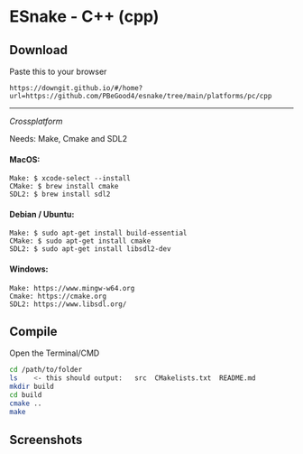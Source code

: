 # ESnake - C++ (cpp)

## Download

Paste this to your browser
```
https://downgit.github.io/#/home?url=https://github.com/PBeGood4/esnake/tree/main/platforms/pc/cpp
```

___

*Crossplatform*

Needs: Make, Cmake and SDL2

#### MacOS:
```
Make: $ xcode-select --install
CMake: $ brew install cmake
SDL2: $ brew install sdl2
```

#### Debian / Ubuntu:
```
Make: $ sudo apt-get install build-essential
CMake: $ sudo apt-get install cmake
SDL2: $ sudo apt-get install libsdl2-dev
```

#### Windows:
```
Make: https://www.mingw-w64.org
Cmake: https://cmake.org
SDL2: https://www.libsdl.org/
```

## Compile

Open the Terminal/CMD

```zsh
cd /path/to/folder
ls    <- this should output:   src  CMakelists.txt  README.md
mkdir build
cd build
cmake ..
make
```


## Screenshots



